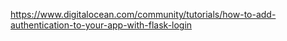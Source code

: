 https://www.digitalocean.com/community/tutorials/how-to-add-authentication-to-your-app-with-flask-login
